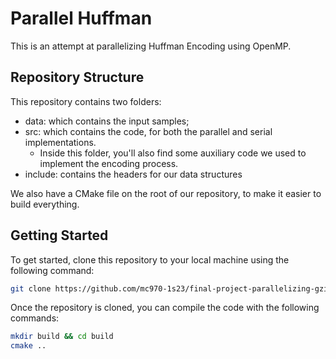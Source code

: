 # Parallel Huffman

This is an attempt at parallelizing Huffman Encoding using OpenMP.

## Repository Structure

This repository contains two folders:

* data: which contains the input samples;
* src: which contains the code, for both the parallel and serial implementations.
  * Inside this folder, you'll also find some auxiliary code we used to implement the encoding process.
* include: contains the headers for our data structures

We also have a CMake file on the root of our repository, to make it easier to build everything.

## Getting Started

To get started, clone this repository to your local machine using the following command:

```sh
git clone https://github.com/mc970-1s23/final-project-parallelizing-gzip
```

Once the repository is cloned, you can compile the code with the following commands:

```bash
mkdir build && cd build
cmake ..
```
